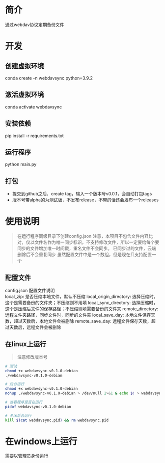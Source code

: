 # 简介
通过webdav协议定期备份文件

# 开发
## 创建虚拟环境
conda create -n webdavsync python=3.9.2

## 激活虚拟环境
conda activate webdavsync

## 安装依赖
pip install -r requirements.txt

## 运行程序
python main.py

## 打包
- 提交到github之后，create tag，输入一个版本号v0.0.1，会自动打包tags
- 版本号带alpha的为测试版，不发布release，不带的话还会发布一个releases

# 使用说明
> 在运行程序同级目录下创建config.json
> 注意，本项目不包含文件内容比对，仅以文件名作为唯一同步标识，不支持修改文件，所以一定要给每个要同步的文件增加唯一时间戳，重名文件不会同步。
> 已同步过的文件，云端删除后不会重复同步
> 虽然配置文件中是一个数组，但是现在只支持配置一个
>

## 配置文件
config.json 配置文件说明    
local_zip: 是否压缩本地文件，默认不压缩
local_origin_directory: 选择压缩时，这个是需要备份的文件夹；不压缩则不用填
local_sync_directory: 选择压缩时，这个是压缩后文件的保存路径；不压缩则填需要备份的文件夹
remote_directory: 远程文件夹路径，同步文件时，同步的文件夹
local_save_day: 本地文件保存天数，超过天数后，本地文件会被删除
remote_save_day: 远程文件保存天数，超过天数后，远程文件会被删除

## 在linux上运行
> 注意修改版本号
``` bash
# 测试
chmod +x webdavsync-v0.1.0-debian
./webdavsync-v0.1.0-debian

# 后台运行
chmod +x webdavsync-v0.1.0-debian
nohup ./webdavsync-v0.1.0-debian > /dev/null 2>&1 & echo $! > webdavsync.pid

# 查看程序是否在运行
pidof webdavsync-v0.1.0-debian

# 关闭后台运行
kill $(cat webdavsync.pid) && rm webdavsync.pid
```

# 在windows上运行
需要以管理员身份运行


